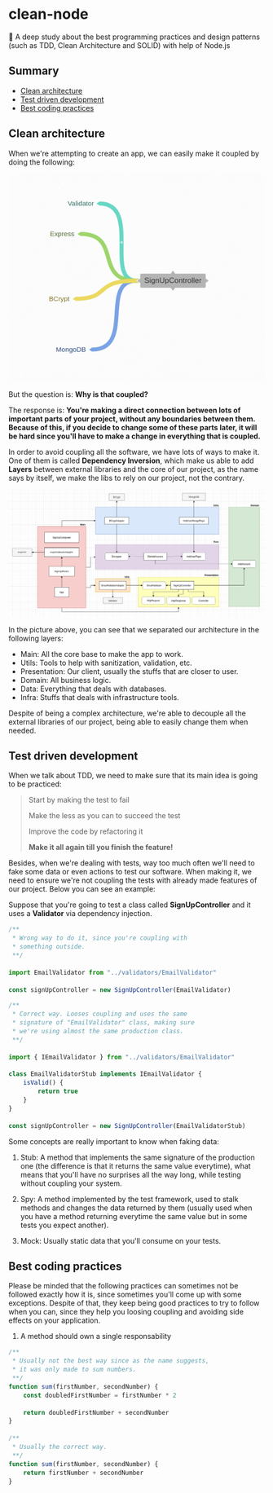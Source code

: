 # clean-node
:shower: A deep study about the best programming practices and design patterns (such as TDD, Clean Architecture and SOLID) with help of Node.js

## Summary

- [ Clean architecture ](#clean-architecture)
- [ Test driven development ](#test-driven-development)
- [ Best coding practices ](#best-coding-practices)

<a name="clean-architecture"></a>

## Clean architecture

When we're attempting to create an app, we can easily make it coupled by doing the following:

<img src="./assets/bad_construction.png">

But the question is: **Why is that coupled?**

The response is: **You're making a direct connection between lots of important parts of your project, without any boundaries between them. Because of this, if you decide to change some of these parts later, it will be hard since you'll have to make a change in everything that is coupled.**

In order to avoid coupling all the software, we have lots of ways to make it. One of them is called **Dependency Inversion**, which make us able to add **Layers** between external libraries and the core of our project, as the name says by itself, we make the libs to rely on our project, not the contrary.

<img src="./assets/good_construction.png">

In the picture above, you can see that we separated our architecture in the following layers:

- Main: All the core base to make the app to work.
- Utils: Tools to help with sanitization, validation, etc.
- Presentation: Our client, usually the stuffs that are closer to user.
- Domain: All business logic.
- Data: Everything that deals with databases.
- Infra: Stuffs that deals with infrastructure tools.

Despite of being a complex architecture, we're able to decouple all the external libraries of our project, being able to easily change them when needed.

<a name="test-driven-development"></a>

## Test driven development

When we talk about TDD, we need to make sure that its main idea is going to be practiced:

> Start by making the test to fail
>
> Make the less as you can to succeed the test
> 
> Improve the code by refactoring it
>
> **Make it all again till you finish the feature!**

Besides, when we're dealing with tests, way too much often we'll need to fake some data or even actions to test our software. When making it, we need to ensure we're not coupling the tests with already made features of our project. Below you can see an example:

Suppose that you're going to test a class called **SignUpController** and it uses a **Validator** via dependency injection.

```ts
/**
 * Wrong way to do it, since you're coupling with
 * something outside.
 **/

import EmailValidator from "../validators/EmailValidator"

const signUpController = new SignUpController(EmailValidator)
```

```ts
/**
 * Correct way. Looses coupling and uses the same
 * signature of "EmailValidator" class, making sure
 * we're using almost the same production class.
 **/

import { IEmailValidator } from "../validators/EmailValidator"

class EmailValidatorStub implements IEmailValidator {
	isValid() {
		return true
	}
}

const signUpController = new SignUpController(EmailValidatorStub)
```

Some concepts are really important to know when faking data:

1. Stub: A method that implements the same signature of the production one (the difference is that it returns the same value everytime), what means that you'll have no surprises all the way long, while testing without coupling your system.

2. Spy: A method implemented by the test framework, used to stalk methods and changes the data returned by them (usually used when you have a method returning everytime the same value but in some tests you expect another).

3. Mock: Usually static data that you'll consume on your tests.

<a name="best-coding-practices"></a>

## Best coding practices

Please be minded that the following practices can sometimes not be followed exactly how it is, since sometimes you'll come up with some exceptions. Despite of that, they keep being good practices to try to follow when you can, since they help you loosing coupling and avoiding side effects on your application.

1. A method should own a single responsability
```ts
/**
 * Usually not the best way since as the name suggests,
 * it was only made to sum numbers.
 **/
function sum(firstNumber, secondNumber) {
	const doubledFirstNumber = firstNumber * 2

	return doubledFirstNumber + secondNumber
}

/**
 * Usually the correct way.
 **/
function sum(firstNumber, secondNumber) {
	return firstNumber + secondNumber
}
```